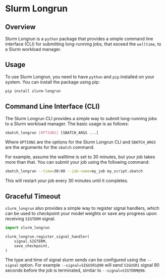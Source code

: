 # Slurm Longrun

## Overview

Slurm Longrun is a `python` package that provides a simple command line interface (CLI) for submitting long-running jobs, that exceed the `walltime`, to a Slurm workload manager.

## Usage
To use Slurm Longrun, you need to have `python` and `pip` installed on your system. You can install the package using pip:

```bash
pip install slurm-longrun
```

## Command Line Interface (CLI)

The Slurm Longrun CLI provides a simple way to submit long-running jobs to a Slurm workload manager. The basic usage is as follows:

```bash
sbatch_longrun [OPTIONS] [SBATCH_ARGS ...]
```

Where `OPTIONS` are the options for the Slurm Longrun CLI and `SBATCH_ARGS` are the arguments for the `sbatch` command.

For example, assume the walltime is set to 30 minutes, but your job takes more than that. You can submit your job using the following command:

```bash
sbatch_longrun --time=30:00 --job-name=my_job my_script.sbatch
```

This will restart your job every 30 minutes until it completes.

## Graceful Timeout

`slurm_longrun` also provides a simple way to register signal handlers, which can be used to checkpoint your model weights or save any progress upon receiving `SIGTERM` signal.

```py
import slurm_longrun

slurm_longrun.register_signal_handler(
    signal.SIGTERM,
    save_checkpoint,
)
```

The type and time of signal slurm sends can be configured using the `--signal` option. 
For example `--signal=SIGUSR1@90` will send `SIGUSR1` signal 90 seconds before the job is terminated, similar to `--signal=SIGTERM@90`.